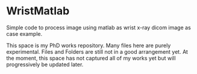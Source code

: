 # WristMatlab
Simple code to process image using matlab as wrist x-ray dicom image as case example.

This space is my PhD works repository. Many files here are purely experimental. Files and Folders are still not in a good arrangement yet.
At the moment, this space has not captured all of my works yet but will progressively be updated later. 

